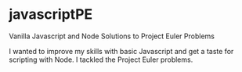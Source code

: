javascriptPE
============

Vanilla Javascript and Node Solutions to Project Euler Problems

I wanted to improve my skills with basic Javascript and get a taste for scripting with Node. I tackled the Project Euler problems.